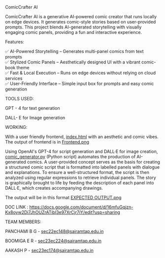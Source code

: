ComicCrafter AI 

ComicCrafter AI is a generative AI-powered comic creator that runs locally on edge devices. It generates comic-style stories based on user-provided prompts. This project blends AI-generated storytelling with visually engaging comic panels, providing a fun and interactive experience.  

Features:

✅ AI-Powered Storytelling – Generates multi-panel comics from text prompts  
✅ Stylized Comic Panels – Aesthetically designed UI with a vibrant comic-book theme  
✅ Fast & Local Execution – Runs on edge devices without relying on cloud services  
✅ User-Friendly Interface – Simple input box for prompts and easy comic generation  

TOOLS USED:

GPT - 4 for text generation

DALL- E for Image generation

WORKING:

With a user friendly frontend, [index.html](index.html) with an aesthetic and comic vibes. The output of frontend is in [Frontend.png](Frontend.png)

Using OpenAI's GPT-4 for script generation and DALL·E for image creation, [comic_generator.py](comic_generator.py) (Python script) automates the production of AI-generated comics.  A user-provided concept serves as the basis for creating a structured comic script that is formatted into labelled panels with dialogue and explanations.  To ensure a well-structured format, the script is then analyzed using regular expressions to retrieve individual panels.  The story is graphically brought to life by feeding the description of each panel into DALL·E, which creates accompanying drawings.

The output will be in this format [EXPECTED OUTPUT.png](EXPECTED_OUTPUT.png)

DOC LINK : https://docs.google.com/document/d/16mfuGqjzn-Kx8oyw2Di7JhOUZrATibI3e97XrCjr7iY/edit?usp=sharing

TEAM MEMBERS:

PANCHAMI B G - sec22ec148@sairamtap.edu.in

BOOMIGA E R - sec23ec224@sairamtap.edu.in

AAKASH P - sec23ec174@sairamtap.edu.in


